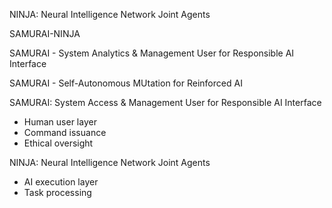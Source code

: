 <!-- ---
!-- title: ./Semacs/docs/naming.md
!-- author: ywatanabe
!-- date: 2024-12-08 02:50:36
!-- --- -->


NINJA: Neural Intelligence Network Joint Agents


SAMURAI-NINJA

SAMURAI - System Analytics & Management User for Responsible AI Interface


SAMURAI - Self-Autonomous MUtation for Reinforced AI


SAMURAI: System Access & Management User for Responsible AI Interface
- Human user layer
- Command issuance
- Ethical oversight

NINJA: Neural Intelligence Network Joint Agents
- AI execution layer
- Task processing


<!-- Samurai-Ninja
 !-- Ninja: Neural Intelligence Network of Joint Agents
 !-- 
 !-- SAMURAI: System Access & Management User Requiring AI Interface
 !-- - Human operators
 !-- - System control level
 !-- 
 !-- KAGENIN: Knowledge-Assisted General Expert Neural Intelligence Node
 !-- - AI agents
 !-- - Task execution level
 !-- 
 !-- 
 !-- 
 !-- 
 !-- 
 !-- 
 !-- 
 !-- 
 !-- 
 !-- 
 !-- 
 !-- 
 !-- 
 !-- 
 !-- 
 !-- 
 !-- 
 !-- 
 !-- 
 !-- 
 !-- 
 !-- 
 !-- 
 !-- SAMURAI: System Access & Management User Requiring AI Interface
 !-- - Human operators
 !-- - System control level
 !-- 
 !-- KAGENIN: Knowledge-Assisted General Expert
 !-- - AI agents
 !-- - Task execution level
 !-- 
 !-- 
 !-- 1. KAGE: Knowledge-Assisted General Expert
 !--    - System administration/oversight
 !--    - Strategic decisions
 !-- 
 !-- 2. JONIN: JSON-Oriented Neural Intelligence Node
 !--    - Advanced task management
 !--    - Complex operations
 !-- 
 !-- 3. CHUNIN: Collaborative Hub Unit Neural Intelligence Node
 !--    - Mid-level coordination
 !--    - Task distribution
 !-- 
 !-- 4. GENIN: General Expert Neural Intelligence Node
 !--    - Basic task execution
 !--    - Routine operations
 !-- 
 !-- Perfect ninja-themed agent hierarchy that maps to traditional ranks while maintaining technical relevance.
 !-- 
 !-- 
 !-- NINJA: Network-In-Network Joint Agents
 !-- NINJA: Neural Intelligence Node of Joint Agents
 !-- Kagenin:
 !-- 
 !-- 
 !-- 
 !-- Knowledge-Assisted General Expert Neural Intelligence Network
 !-- - K: Knowledge
 !-- - A: Assisted 
 !-- - G: General
 !-- - E: Expert
 !-- - N: Neural
 !-- - I: Intelligence
 !-- - N: Network
 !-- 
 !-- 
 !-- 
 !-- 
 !-- NINJA: Neural Intelligence Network of Joint Agents
 !-- 
 !-- 
 !-- 
 !-- 
 !-- 
 !-- 1. 
 !-- - Neural Intelligence Network of Joint Agents
 !-- 
 !-- 
 !-- 
 !-- NINJA
 !-- - Junction
 !-- - Joint
 !-- - Journal
 !-- - Just
 !-- - Jump
 !-- - Join
 !-- - Jam
 !-- - 
 !-- 
 !-- 
 !-- KATANA:
 !-- - Knowledge And Task Autonomous Neural Agent
 !-- - Simple, recognizable
 !-- - Technical yet elegant
 !-- 
 !-- SENSEI:
 !-- - Self-Evolving Neural System for Emacs Integration
 !-- - Educational connotation
 !-- - Professional tone
 !-- 
 !-- RONIN:
 !-- - Recursive Operational Neural Intelligence Network
 !-- - Independent agent theme
 !-- - Technical accuracy
 !-- 
 !-- DOJO:
 !-- - Distributed Operational JSON Orchestrator
 !-- - Training/learning context
 !-- - System architecture focus
 !-- 
 !-- These maintain:
 !-- - Universal recognition
 !-- - Technical accuracy
 !-- - Professional image
 !-- - Easy pronunciation
 !-- - Clean acronyms
 !-- 
 !-- KATANA seems strongest:
 !-- - Shortest
 !-- - Sharp/precise connotation
 !-- - Technical yet accessible
 !-- 
 !-- 1. NINJA
 !-- - Universally recognized across cultures
 !-- - Positive connotations (skilled, efficient, stealthy)
 !-- - Natural acronym: Neural Intelligence Network Joint Agents
 !-- - Clean and sleek
 !-- 
 !-- 2. SHINOBI
 !-- - Alternative to Ninja, similar appeal
 !-- - Self-Hosted Intelligence Network Operating on Buffer Interface
 !-- - More technical sounding
 !-- 
 !-- NINJA is recommended because:
 !-- - Shortest
 !-- - Most memorable
 !-- - Universal recognition
 !-- - Professional yet engaging
 !-- - Works well with technical context
 !-- 
 !-- Not recommended:
 !-- - SAMURAI (too long)
 !-- - EMACS derivatives (less distinctive)
 !-- - Other Japanese terms (more niche)
 !-- 
 !-- 
 !-- 
 !-- SAMURAI possible interpretations:
 !-- 
 !-- 1. Secure Autonomous Multi-User Reasoning AI
 !--    - Focus on security and multi-user
 !--    - Clear technical meaning
 !-- 
 !-- 2. Smart Autonomous Multi-User Response AI Interface
 !--    - Emphasizes interaction
 !--    - Interface component clear
 !-- 
 !-- 3. Secure Agent Multi-User Responsive AI Interface
 !--    - Comprehensive coverage
 !--    - Security + Agent focus
 !-- 
 !-- The first option is most concise while maintaining technical accuracy.
 !-- 
 !-- NINJA: Neural Intelligence Network Joint Agents
 !-- SAMURAI?
 !-- 
 !-- NINJA: Neural Intelligence Network of Joint Agents
 !-- - N: Neural (the brain-like structure)
 !-- - I: Intelligence (smart decision making)
 !-- - N: Network (interconnected system)
 !-- - J: Joint (working together, collaborative)
 !-- - A: Agents (autonomous workers)
 !-- 
 !-- 
 !-- NINJA: Neural Intelligence Network of Journal Agents
 !-- - N: Neural (network architecture)
 !-- - I: Intelligence (AI/LLM core)
 !-- - N: Network (system topology)
 !-- - J: Journal (agent communication logs)
 !-- - A: Agents (autonomous units)
 !-- 
 !-- Alternative interpretations:
 !-- - J could be Junction (agent connections)
 !-- - A could be Autonomous/Adaptive
 !-- 
 !-- This maintains:
 !-- 1. Ninja theme
 !-- 2. Technical accuracy
 !-- 3. System architecture reference
 !-- 4. Clear meaning
 !-- 5. Easy memorability
 !-- 
 !-- Ninja
 !-- # Semacs: self-evolving agent on Emacs
 !-- # Semacs: self-evolving agent on Emacs
 !-- # SEA: self-evolving agent on Emacs
 !-- 
 !-- ## Introduction
 !-- The integration of Emacs and LLM agents offers unique advantages:
 !-- 
 !-- - Purely text-based operations, which are highly compatible with LLMs
 !-- - Emacs ecosystem with extensive customization
 !-- - Natural interaction with Emacs users
 !-- - Central hub for development tools and system operations
 !-- 
 !-- Here, we revive Emacs - born in MIT's AI Lab in the 1970s - as a modern platform for AI agents.
 !-- 
 !-- 
 !-- keywords
 !-- elisp, emacs
 !-- ai, agent
 !-- programmer, engineer, developer
 !-- self-evolving, autonomous
 !-- 
 !-- 
 !-- alisp???
 !-- Lispa???
 !-- Lisper??
 !-- 
 !-- 
 !-- 
 !-- - journal (between agents)
 !-- - junction (among agents)
 !-- 
 !-- NINJA-E: Neural INtelligent JSON Agent for Emacs
 !-- or
 !-- NINMACS: NINja Multi-Agent Collaborative System
 !-- 
 !-- Core concepts:
 !-- - Silent but powerful (like ninja)
 !-- - Stealthy execution (minimal UI interference)
 !-- - Shadow cloning (multiple agents)
 !-- - Ninjutsu (specialized agent skills)
 !-- 
 !-- Visual elements:
 !-- - Dark theme with accent colors
 !-- - Ninja star (*) as cursor markers
 !-- - Smoke effects for agent transitions
 !-- - Scrolling kanji characters in status line
 !-- 
 !-- Agent roles:
 !-- - Kage (Shadow): Monitoring agent
 !-- - Genin: Basic task agents  
 !-- - Jonin: Advanced system agents
 !-- - Kage Bunshin: Clone agents for parallel tasks
 !-- 
 !-- 
 !-- NINJA-MACS:
 !-- - Neural Intelligence Network for JSON-based Autonomous Multi-Agent Collaborative System
 !-- - Neural Interface for Networked JSON Agents on Multi-Agent Computing System
 !-- - Networked Intelligence Network of JSON Agents for Multi-Agent Control System
 !-- 
 !-- SHINOBI:
 !-- - Self-Hosted Intelligence Network Operating on Buffer Interface
 !-- - Systematic Hierarchical Intelligence Network Of Buffer Interfaces
 !-- - System-wide Hierarchical Interface for Neural Operations and Buffer Integration
 !-- 
 !-- KUNAI:
 !-- - Knowledge Unit Network of Artificial Intelligence
 !-- - Knowledge-based Unified Network of Autonomous Intelligence
 !-- - Knowledge-driven Universal Network of Agent Intelligence
 !-- 
 !-- KAGE:
 !-- - Knowledge-Assisted Generation Engine
 !-- - Knowledge Agent Generation Environment
 !-- - Knowledge-based Autonomous Generation Engine
 !-- 
 !-- JUTSU:
 !-- - JSON-Unified Task Scheduling Unit
 !-- - JSON-based Universal Task System Unit
 !-- - JSON Universal Task Synchronization Utility
 !-- 
 !-- 
 !-- 
 !-- 
 !-- JONINMACS: JSON-Oriented Neural INtelligence Multi-Agent Collaborative System
 !-- - Emphasizes JSON as data protocol
 !-- - References Jonin (高忍) ninja rank
 !-- - Maintains Multi-Agent concept
 !-- 
 !-- JOUNIN: JSON-Oriented Universal Neural Intelligence Network
 !-- - Plays on 上忍 (Jōunin, high-ranked ninja)
 !-- - Emphasizes universal capabilities
 !-- - Neural network integration
 !-- 
 !-- JINJUTSU: JSON INtelligence JUst-in-Time System Unit
 !-- - Combines JSON + Jutsu (術)
 !-- - Emphasizes real-time processing
 !-- - Technical skill reference
 !-- 
 !-- JOURMACS: JOURnal-based Multi-Agent Collaborative System
 !-- - Emphasizes agent communication logging
 !-- - Historical record keeping
 !-- - System documentation
 !-- 
 !-- JUNCMACS: JUNCtion-based Multi-Agent Collaborative System
 !-- - Focuses on agent interconnections
 !-- - Network topology
 !-- - System architecture -->


